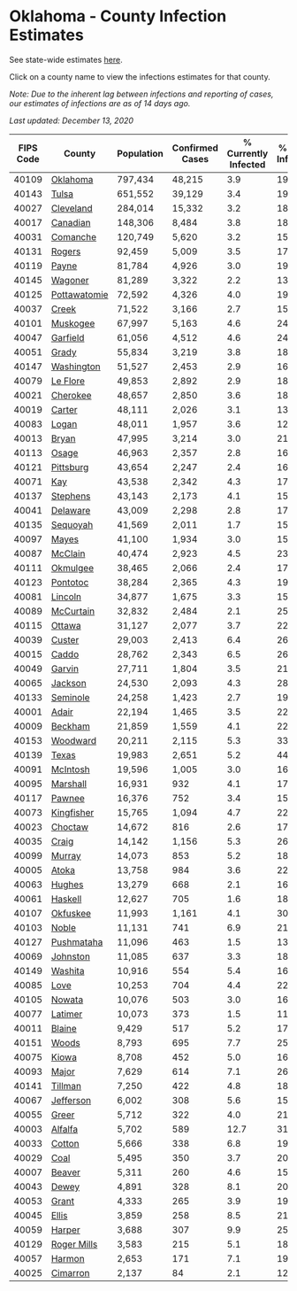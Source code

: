 # Oklahoma - County Infection Estimates

See state-wide estimates [here](/infections/us-ok).

Click on a county name to view the infections estimates for that county.

*Note: Due to the inherent lag between infections and reporting of cases, our estimates of infections are as of 14 days ago.*

*Last updated: December 13, 2020*

|   FIPS Code |                       County |   Population |   Confirmed Cases |   % Currently Infected |   % Total Infected |
|-------------|------------------------------|--------------|-------------------|------------------------|--------------------|
|       40109 |         [Oklahoma](oklahoma) |      797,434 |            48,215 |                    3.9 |               19.9 |
|       40143 |               [Tulsa](tulsa) |      651,552 |            39,129 |                    3.4 |               19.9 |
|       40027 |       [Cleveland](cleveland) |      284,014 |            15,332 |                    3.2 |               18.1 |
|       40017 |         [Canadian](canadian) |      148,306 |             8,484 |                    3.8 |               18.4 |
|       40031 |         [Comanche](comanche) |      120,749 |             5,620 |                    3.2 |               15.5 |
|       40131 |             [Rogers](rogers) |       92,459 |             5,009 |                    3.5 |               17.6 |
|       40119 |               [Payne](payne) |       81,784 |             4,926 |                    3.0 |               19.8 |
|       40145 |           [Wagoner](wagoner) |       81,289 |             3,322 |                    2.2 |               13.8 |
|       40125 | [Pottawatomie](pottawatomie) |       72,592 |             4,326 |                    4.0 |               19.1 |
|       40037 |               [Creek](creek) |       71,522 |             3,166 |                    2.7 |               15.0 |
|       40101 |         [Muskogee](muskogee) |       67,997 |             5,163 |                    4.6 |               24.6 |
|       40047 |         [Garfield](garfield) |       61,056 |             4,512 |                    4.6 |               24.0 |
|       40051 |               [Grady](grady) |       55,834 |             3,219 |                    3.8 |               18.7 |
|       40147 |     [Washington](washington) |       51,527 |             2,453 |                    2.9 |               16.4 |
|       40079 |         [Le Flore](le-flore) |       49,853 |             2,892 |                    2.9 |               18.4 |
|       40021 |         [Cherokee](cherokee) |       48,657 |             2,850 |                    3.6 |               18.5 |
|       40019 |             [Carter](carter) |       48,111 |             2,026 |                    3.1 |               13.5 |
|       40083 |               [Logan](logan) |       48,011 |             1,957 |                    3.6 |               12.9 |
|       40013 |               [Bryan](bryan) |       47,995 |             3,214 |                    3.0 |               21.5 |
|       40113 |               [Osage](osage) |       46,963 |             2,357 |                    2.8 |               16.9 |
|       40121 |       [Pittsburg](pittsburg) |       43,654 |             2,247 |                    2.4 |               16.5 |
|       40071 |                   [Kay](kay) |       43,538 |             2,342 |                    4.3 |               17.5 |
|       40137 |         [Stephens](stephens) |       43,143 |             2,173 |                    4.1 |               15.8 |
|       40041 |         [Delaware](delaware) |       43,009 |             2,298 |                    2.8 |               17.5 |
|       40135 |         [Sequoyah](sequoyah) |       41,569 |             2,011 |                    1.7 |               15.9 |
|       40097 |               [Mayes](mayes) |       41,100 |             1,934 |                    3.0 |               15.3 |
|       40087 |           [McClain](mcclain) |       40,474 |             2,923 |                    4.5 |               23.3 |
|       40111 |         [Okmulgee](okmulgee) |       38,465 |             2,066 |                    2.4 |               17.7 |
|       40123 |         [Pontotoc](pontotoc) |       38,284 |             2,365 |                    4.3 |               19.9 |
|       40081 |           [Lincoln](lincoln) |       34,877 |             1,675 |                    3.3 |               15.4 |
|       40089 |       [McCurtain](mccurtain) |       32,832 |             2,484 |                    2.1 |               25.2 |
|       40115 |             [Ottawa](ottawa) |       31,127 |             2,077 |                    3.7 |               22.0 |
|       40039 |             [Custer](custer) |       29,003 |             2,413 |                    6.4 |               26.8 |
|       40015 |               [Caddo](caddo) |       28,762 |             2,343 |                    6.5 |               26.5 |
|       40049 |             [Garvin](garvin) |       27,711 |             1,804 |                    3.5 |               21.5 |
|       40065 |           [Jackson](jackson) |       24,530 |             2,093 |                    4.3 |               28.4 |
|       40133 |         [Seminole](seminole) |       24,258 |             1,423 |                    2.7 |               19.0 |
|       40001 |               [Adair](adair) |       22,194 |             1,465 |                    3.5 |               22.1 |
|       40009 |           [Beckham](beckham) |       21,859 |             1,559 |                    4.1 |               22.7 |
|       40153 |         [Woodward](woodward) |       20,211 |             2,115 |                    5.3 |               33.9 |
|       40139 |               [Texas](texas) |       19,983 |             2,651 |                    5.2 |               44.5 |
|       40091 |         [McIntosh](mcintosh) |       19,596 |             1,005 |                    3.0 |               16.3 |
|       40095 |         [Marshall](marshall) |       16,931 |               932 |                    4.1 |               17.4 |
|       40117 |             [Pawnee](pawnee) |       16,376 |               752 |                    3.4 |               15.8 |
|       40073 |     [Kingfisher](kingfisher) |       15,765 |             1,094 |                    4.7 |               22.5 |
|       40023 |           [Choctaw](choctaw) |       14,672 |               816 |                    2.6 |               17.8 |
|       40035 |               [Craig](craig) |       14,142 |             1,156 |                    5.3 |               26.1 |
|       40099 |             [Murray](murray) |       14,073 |               853 |                    5.2 |               18.7 |
|       40005 |               [Atoka](atoka) |       13,758 |               984 |                    3.6 |               22.8 |
|       40063 |             [Hughes](hughes) |       13,279 |               668 |                    2.1 |               16.3 |
|       40061 |           [Haskell](haskell) |       12,627 |               705 |                    1.6 |               18.1 |
|       40107 |         [Okfuskee](okfuskee) |       11,993 |             1,161 |                    4.1 |               30.5 |
|       40103 |               [Noble](noble) |       11,131 |               741 |                    6.9 |               21.0 |
|       40127 |     [Pushmataha](pushmataha) |       11,096 |               463 |                    1.5 |               13.6 |
|       40069 |         [Johnston](johnston) |       11,085 |               637 |                    3.3 |               18.0 |
|       40149 |           [Washita](washita) |       10,916 |               554 |                    5.4 |               16.0 |
|       40085 |                 [Love](love) |       10,253 |               704 |                    4.4 |               22.2 |
|       40105 |             [Nowata](nowata) |       10,076 |               503 |                    3.0 |               16.8 |
|       40077 |           [Latimer](latimer) |       10,073 |               373 |                    1.5 |               11.9 |
|       40011 |             [Blaine](blaine) |        9,429 |               517 |                    5.2 |               17.4 |
|       40151 |               [Woods](woods) |        8,793 |               695 |                    7.7 |               25.5 |
|       40075 |               [Kiowa](kiowa) |        8,708 |               452 |                    5.0 |               16.9 |
|       40093 |               [Major](major) |        7,629 |               614 |                    7.1 |               26.3 |
|       40141 |           [Tillman](tillman) |        7,250 |               422 |                    4.8 |               18.8 |
|       40067 |       [Jefferson](jefferson) |        6,002 |               308 |                    5.6 |               15.8 |
|       40055 |               [Greer](greer) |        5,712 |               322 |                    4.0 |               21.8 |
|       40003 |           [Alfalfa](alfalfa) |        5,702 |               589 |                   12.7 |               31.4 |
|       40033 |             [Cotton](cotton) |        5,666 |               338 |                    6.8 |               19.3 |
|       40029 |                 [Coal](coal) |        5,495 |               350 |                    3.7 |               20.7 |
|       40007 |             [Beaver](beaver) |        5,311 |               260 |                    4.6 |               15.7 |
|       40043 |               [Dewey](dewey) |        4,891 |               328 |                    8.1 |               20.8 |
|       40053 |               [Grant](grant) |        4,333 |               265 |                    3.9 |               19.1 |
|       40045 |               [Ellis](ellis) |        3,859 |               258 |                    8.5 |               21.9 |
|       40059 |             [Harper](harper) |        3,688 |               307 |                    9.9 |               25.6 |
|       40129 |   [Roger Mills](roger-mills) |        3,583 |               215 |                    5.1 |               18.7 |
|       40057 |             [Harmon](harmon) |        2,653 |               171 |                    7.1 |               19.9 |
|       40025 |         [Cimarron](cimarron) |        2,137 |                84 |                    2.1 |               12.9 |